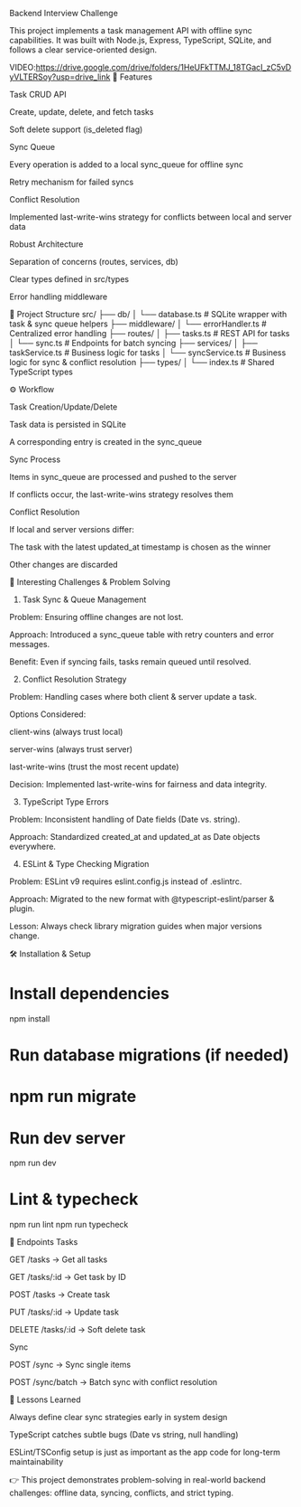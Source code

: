 Backend Interview Challenge

This project implements a task management API with offline sync capabilities. It was built with Node.js, Express, TypeScript, SQLite, and follows a clear service-oriented design.

VIDEO:https://drive.google.com/drive/folders/1HeUFkTTMJ_18TGacI_zC5vDyVLTERSoy?usp=drive_link
🚀 Features

Task CRUD API

Create, update, delete, and fetch tasks

Soft delete support (is_deleted flag)

Sync Queue

Every operation is added to a local sync_queue for offline sync

Retry mechanism for failed syncs

Conflict Resolution

Implemented last-write-wins strategy for conflicts between local and server data

Robust Architecture

Separation of concerns (routes, services, db)

Clear types defined in src/types

Error handling middleware

📂 Project Structure
src/
├── db/
│   └── database.ts       # SQLite wrapper with task & sync queue helpers
├── middleware/
│   └── errorHandler.ts   # Centralized error handling
├── routes/
│   ├── tasks.ts          # REST API for tasks
│   └── sync.ts           # Endpoints for batch syncing
├── services/
│   ├── taskService.ts    # Business logic for tasks
│   └── syncService.ts    # Business logic for sync & conflict resolution
├── types/
│   └── index.ts          # Shared TypeScript types

⚙️ Workflow

Task Creation/Update/Delete

Task data is persisted in SQLite

A corresponding entry is created in the sync_queue

Sync Process

Items in sync_queue are processed and pushed to the server

If conflicts occur, the last-write-wins strategy resolves them

Conflict Resolution

If local and server versions differ:

The task with the latest updated_at timestamp is chosen as the winner

Other changes are discarded

🧩 Interesting Challenges & Problem Solving
1. Task Sync & Queue Management

Problem: Ensuring offline changes are not lost.

Approach: Introduced a sync_queue table with retry counters and error messages.

Benefit: Even if syncing fails, tasks remain queued until resolved.

2. Conflict Resolution Strategy

Problem: Handling cases where both client & server update a task.

Options Considered:

client-wins (always trust local)

server-wins (always trust server)

last-write-wins (trust the most recent update)

Decision: Implemented last-write-wins for fairness and data integrity.

3. TypeScript Type Errors

Problem: Inconsistent handling of Date fields (Date vs. string).

Approach: Standardized created_at and updated_at as Date objects everywhere.

4. ESLint & Type Checking Migration

Problem: ESLint v9 requires eslint.config.js instead of .eslintrc.

Approach: Migrated to the new format with @typescript-eslint/parser & plugin.

Lesson: Always check library migration guides when major versions change.

🛠️ Installation & Setup
# Install dependencies
npm install

# Run database migrations (if needed)
# npm run migrate

# Run dev server
npm run dev

# Lint & typecheck
npm run lint
npm run typecheck

🔑 Endpoints
Tasks

GET /tasks → Get all tasks

GET /tasks/:id → Get task by ID

POST /tasks → Create task

PUT /tasks/:id → Update task

DELETE /tasks/:id → Soft delete task

Sync

POST /sync → Sync single items

POST /sync/batch → Batch sync with conflict resolution

📖 Lessons Learned

Always define clear sync strategies early in system design

TypeScript catches subtle bugs (Date vs string, null handling)

ESLint/TSConfig setup is just as important as the app code for long-term maintainability

👉 This project demonstrates problem-solving in real-world backend challenges: offline data, syncing, conflicts, and strict typing.
